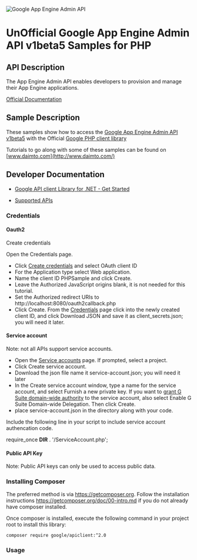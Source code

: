 ﻿![Google App Engine Admin API](http://www.google.com/images/icons/product/search-32.gif)

# UnOfficial Google App Engine Admin API v1beta5 Samples for PHP

## API Description

The App Engine Admin API enables developers to provision and manage their App Engine applications.

[Official Documentation](https://cloud.google.com/appengine/docs/admin-api/)

## Sample Description

These samples show how to access the [Google App Engine Admin API v1beta5](https://cloud.google.com/appengine/docs/admin-api/) with the Official [Google PHP client library](https://github.com/google/google-api-php-client)

Tutorials to go along with some of these samples can be found on [www.daimto.com](http://www.daimto.com/)

## Developer Documentation

* [Google API client Library for .NET - Get Started](https://developers.google.com/api-client-library/dotnet/get_started)

* [Supported APIs](https://developers.google.com/api-client-library/dotnet/apis/)

### Credentials 

#### Oauth2

Create credentials

Open the Credentials page.

* Click [Create credentials](https://console.developers.google.com/apis/credentials) and select OAuth client ID
* For the Application type select Web application.
* Name the client ID PHPSample and click Create.
* Leave the Authorized JavaScript origins blank, it is not needed for this tutorial.
* Set the Authorized redirect URIs to http://localhost:8080/oauth2callback.php
* Click Create.
From the [Credentials](https://console.developers.google.com/apis/credentials) page click into the newly created client ID, and click Download JSON and save it as client_secrets.json; you will need it later.

#### Service account

Note: not all APIs support service accounts.

* Open the [Service accounts](https://console.developers.google.com/permissions/serviceaccounts) page. If prompted, select a project.
* Click Create service account.
* Download the json file name it service-account.json; you will need it later
* In the Create service account window, type a name for the service account, and select Furnish a new private key. If you want to [grant G Suite domain-wide authority](https://developers.google.com/identity/protocols/OAuth2ServiceAccount#delegatingauthority) to the service account, also select Enable G Suite Domain-wide Delegation. Then click Create.
* place service-account.json in the directory along with your code.

Include the following line in your script to include service account authencation code.

require_once __DIR__ . '/ServiceAccount.php';





#### Public API Key

Note: Public API keys can only be used to access public data.

### Installing Composer

The preferred method is via https://getcomposer.org. Follow the installation instructions https://getcomposer.org/doc/00-intro.md 
if you do not already have composer installed.

Once composer is installed, execute the following command in your project root to install this library:

```
composer require google/apiclient:^2.0
```

### Usage


